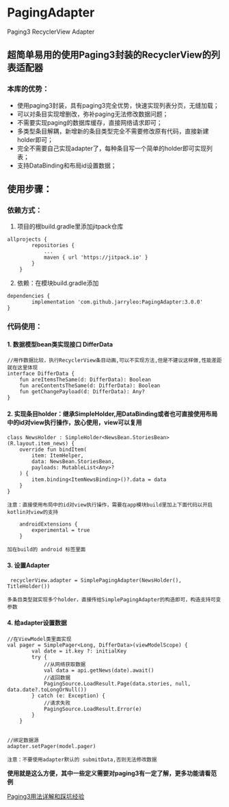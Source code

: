 # PagingAdapter
  Paging3 RecyclerView Adapter

## 超简单易用的使用Paging3封装的RecyclerView的列表适配器

### 本库的优势：

- 使用paging3封装，具有paging3完全优势，快速实现列表分页，无缝加载；
- 可以对条目实现增删改，弥补paging无法修改数据问题；
- 不需要实现paging的数据库缓存，直接网络请求即可；
- 多类型条目解耦，新增新的条目类型完全不需要修改原有代码，直接新建holder即可；
- 完全不需要自己实现adapter了，每种条目写一个简单的holder即可实现列表；
- 支持DataBinding和布局id设置数据；



## 使用步骤：


### 依赖方式：
1. 项目的根build.gradle里添加jitpack仓库
```
allprojects {
		repositories {
			...
			maven { url 'https://jitpack.io' }
		}
	}
```
2. 依赖：在模块build.gradle添加
```
dependencies {
	    implementation 'com.github.jarryleo:PagingAdapter:3.0.0'
}
```

### 代码使用：

#### 1. 数据模型bean类实现接口 DifferData
```
//用作数据比较，执行RecyclerView条目动画,可以不实现方法,但是不建议这样做,性能差距就在这里体现
interface DifferData {
    fun areItemsTheSame(d: DifferData): Boolean
    fun areContentsTheSame(d: DifferData): Boolean
    fun getChangePayload(d: DifferData): Any?
}
```

#### 2. 实现条目holder：继承SimpleHolder,用DataBinding或者也可直接使用布局中的id对view执行操作，放心使用，view可以复用

```
class NewsHolder : SimpleHolder<NewsBean.StoriesBean>(R.layout.item_news) {
    override fun bindItem(
        item: ItemHelper,
        data: NewsBean.StoriesBean,
        payloads: MutableList<Any>?
    ) {
        item.binding<ItemNewsBinding>()?.data = data
    }
}
```

`注意：直接使用布局中的id对view执行操作，需要在app模块build里加上下面代码以开启 kotlin对view的支持`

```
    androidExtensions {
        experimental = true
    }
```
`加在build的 android 标签里面`


#### 3. 设置Adapter

```
 recyclerView.adapter = SimplePagingAdapter(NewsHolder(), TitleHolder())

```

`多条目类型就实现多个holder，直接传给SimplePagingAdapter的构造即可，构造支持可变参数`


#### 4. 给adapter设置数据

```
//在ViewModel类里面实现
val pager = SimplePager<Long, DifferData>(viewModelScope) {
        val date = it.key ?: initialKey
        try {
            //从网络获取数据
            val data = api.getNews(date).await()
            //返回数据
            PagingSource.LoadResult.Page(data.stories, null, data.date?.toLongOrNull())
        } catch (e: Exception) {
            //请求失败
            PagingSource.LoadResult.Error(e)
        }
    }


//绑定数据源
adapter.setPager(model.pager)
```

`注意：不要使用adapter默认的 submitData,否则无法修改数据`


**使用就是这么方便，其中一些定义需要对paging3有一定了解，更多功能请看范例**

[Paging3用法详解和踩坑经验](https://juejin.im/post/6885983953463803911)
